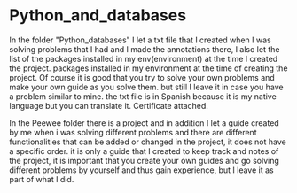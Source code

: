 # Python_and_databases
In the folder "Python_databases" I let a txt file that I created when I was solving problems that I had and I made the annotations there, 
I also let the list of the packages installed in my env(environment) at the time I created the project.
packages installed in my environment at the time of creating the project. Of course it is good that you try to solve your own problems and make your own guide as you solve them.
but still I leave it in case you have a problem similar to mine. the txt file is in Spanish because it is my native language but you can translate it. Certificate attached.


In the Peewee folder there is a project and in addition I let a guide created by me
when i was solving different problems and there are different functionalities that can be added or changed in the project, 
it does not have a specific order.
it is only a guide that I created to keep track and notes of the project, it is important that you create your own guides and go solving different problems by yourself and thus gain experience, but I leave it as part of what I did.


